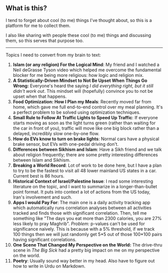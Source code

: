 
## What is this?
I tend to forget about cool (to me) things I've thought about, so this is a platform for me to collect them.

I also like sharing with people these cool (to me) things and discussing them, so this serves that purpose too.

****

Topics I need to convert from my brain to text:
1. **Islam (or any religion) For the Logical Mind**: My friend and I watched a Neil deGrasse Tyson video which helped me overcome the fundamental blocker for me being more religious: how logic and religion mix.
2. **A Statistically-Driven Mindset to Not Be Upset When Things Go Wrong:** Everyone's heard the saying _I did everything right, but it still didn't work out_. This mindset will (hopefully) convince you to not be upset when that happens.
3. **Food Optimization: How I Plan my Meals**: Recently moved far from home, which gave me full end-to-end control over my meal planning. It's a perfect problem to be solved using optimization techniques.
4. **Small Rule to Follow At Traffic Lights to Speed Up Traffic**: If everyone starts moving as soon as the light turns green (rather than waiting for the car in front of you), traffic will move like one big block rather than a delayed, incredibly slow one-by-one flow.
5. **How do EVs know to turn on brake lights**: Normal cars have a physical brake sensor, but EVs with one-pedal driving don't.
6. **Differences between Sikhism and Islam**: Have a Sikh friend and we talk about religion frequently; there are some pretty interesting differences between Islam and Sikhism.
7. **Breaking a World Record**: Lot of work to be done here, but I have a plan to try to be the fastest to visit all 48 lower mainland US states in a car. Current best is 86 hours.
8. **Historical Context of Israel/Palestine Issue**: I read some interesting literature on the topic, and I want to summarize in a longer-than-bullet point format. It puts into context a lot of actions from the US today, Iran's involvement and such.
9. **Apps I would Pay For**: The main one is a daily activity tracking app which automatically runs correlation analyses between all activities tracked and finds those with significant correlation. Then, tell me something like "The days you eat more than 2300 calories, you  are 27% less likely to pray Maghrib". _Problem:_ p-values can't be used for significance naively. This is because with a 5% threshold, if we track 100 things then we will just randomly get 5\*5 out of those 100\*100 pairs having significant correlations.
10. **One Scene That Changed My Perspective on the World:** The drive-thru scene in _The Big Sick_ had a pretty big impact on me on my perspective on the world.
11. **Poetry**: Usually sound way better in my head. Also have to figure out how to write in Urdu on Markdown.

